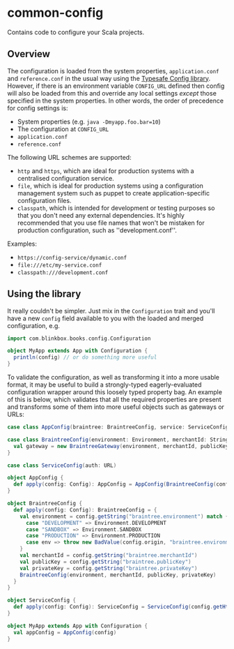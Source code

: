 # common-config

Contains code to configure your Scala projects.

## Overview

The configuration is loaded from the system properties, `application.conf` and `reference.conf` in the usual way using the [Typesafe Config library](https://github.com/typesafehub/config). However, if there is an environment variable `CONFIG_URL` defined then config will also be loaded from this and override any local settings _except_ those specified in the system properties. In other words, the order of precedence for config settings is:

 - System properties (e.g. `java -Dmyapp.foo.bar=10`)
 - The configuration at `CONFIG_URL`
 - `application.conf`
 - `reference.conf`

The following URL schemes are supported:

 - `http` and `https`, which are ideal for production systems with a centralised configuration service.
 - `file`, which is ideal for  production systems using a configuration management system such as puppet to create application-specific configuration files.
 - `classpath`, which is intended for development or testing purposes so that you don't need any external dependencies. It's highly recommended that you use file names that won't be mistaken for production configuration, such as ''development.conf''.

Examples:

 - `https://config-service/dynamic.conf`
 - `file:///etc/my-service.conf`
 - `classpath:///development.conf`

## Using the library

It really couldn't be simpler. Just mix in the `Configuration` trait and you'll have a new `config` field available to you with the loaded and merged configuration, e.g.

~~~scala
import com.blinkbox.books.config.Configuration

object MyApp extends App with Configuration {
  println(config) // or do something more useful
}
~~~

To validate the configuration, as well as transforming it into a more usable format, it may be useful to build a strongly-typed eagerly-evaluated configuration wrapper around this loosely typed property bag. An example of this is below, which validates that all the required properties are present and transforms some of them into more useful objects such as gateways or URLs:

~~~scala
case class AppConfig(braintree: BraintreeConfig, service: ServiceConfig)

case class BraintreeConfig(environment: Environment, merchantId: String, publicKey: String, privateKey: String) {
  val gateway = new BraintreeGateway(environment, merchantId, publicKey, privateKey)
}

case class ServiceConfig(auth: URL)

object AppConfig {
  def apply(config: Config): AppConfig = AppConfig(BraintreeConfig(config), ServiceConfig(config))
}

object BraintreeConfig {
  def apply(config: Config): BraintreeConfig = {
    val environment = config.getString("braintree.environment") match {
      case "DEVELOPMENT" => Environment.DEVELOPMENT
      case "SANDBOX" => Environment.SANDBOX
      case "PRODUCTION" => Environment.PRODUCTION
      case env => throw new BadValue(config.origin, "braintree.environment", s"Unknown environment '$env'.")
    }
    val merchantId = config.getString("braintree.merchantId")
    val publicKey = config.getString("braintree.publicKey")
    val privateKey = config.getString("braintree.privateKey")
    BraintreeConfig(environment, merchantId, publicKey, privateKey)
  }
}

object ServiceConfig {
  def apply(config: Config): ServiceConfig = ServiceConfig(config.getHttpUrl("service.auth.uri"))
}

object MyApp extends App with Configuration {
  val appConfig = AppConfig(config)
}
~~~
